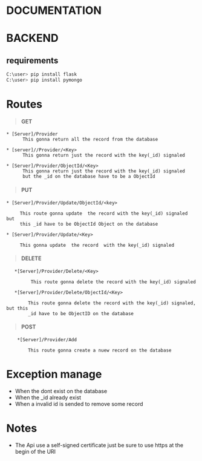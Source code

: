 # DOCUMENTATION #

# BACKEND #

## requirements ##

	 
```sh
C:\user> pip install flask
C:\user> pip install pymongo
```

# Routes #


 > ####  GET ####
    * [Server]/Provider
          This gonna return all the record from the database

    * [server]//Provider/<Key>
          This gonna return just the record with the key(_id) signaled 
	
    * [Server]/Provider/ObjectId/<Key>
          This gonna return just the record with the key(_id) signaled
	      but the _id on the database have to be a ObjectId

 > ####  PUT ####
    * [Server]/Provider/Update/ObjectId/<key>
    
         This route gonna update  the record with the key(_id) signaled but 
         this _id have to be ObjectId Object on the database

    * [Server]/Provider/Update/<Key>
    
         This gonna update  the record  with the key(_id) signaled
    
> #### DELETE ####
       *[Server]/Provider/Delete/<Key>
        
             This route gonna delete the record with the key(_id) signaled
             
       *[Server]/Provider/Delete/ObjectId/<Key>
        
            This route gonna delete the record with the key(_id) signaled, but this 
            _id have to be ObjectID on the database
            
> #### POST ####
        *[Server]/Provider/Add
        
            This route gonna create a nuew record on the database
            
            
# Exception manage

   + When the dont exist on the database
   + When the _id already exist
   + When a invalid id is sended to remove some record
    
# Notes #

+ The Api use a self-signed certificate just be sure to use https at the begin of the URI



